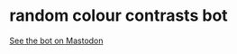 # random colour contrasts bot

<a rel="me" href="https://botsin.space/@accessibleColors">See the bot on Mastodon</a>
